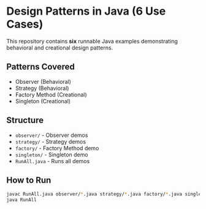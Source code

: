 # Design Patterns in Java (6 Use Cases)
This repository contains **six** runnable Java examples demonstrating behavioral and creational design patterns.

## Patterns Covered
- Observer (Behavioral)
- Strategy (Behavioral)
- Factory Method (Creational)
- Singleton (Creational)

## Structure
- `observer/` - Observer demos
- `strategy/` - Strategy demos
- `factory/` - Factory Method demo
- `singleton/` - Singleton demo
- `RunAll.java` - Runs all demos

## How to Run
```bash
javac RunAll.java observer/*.java strategy/*.java factory/*.java singleton/*.java
java RunAll
```
